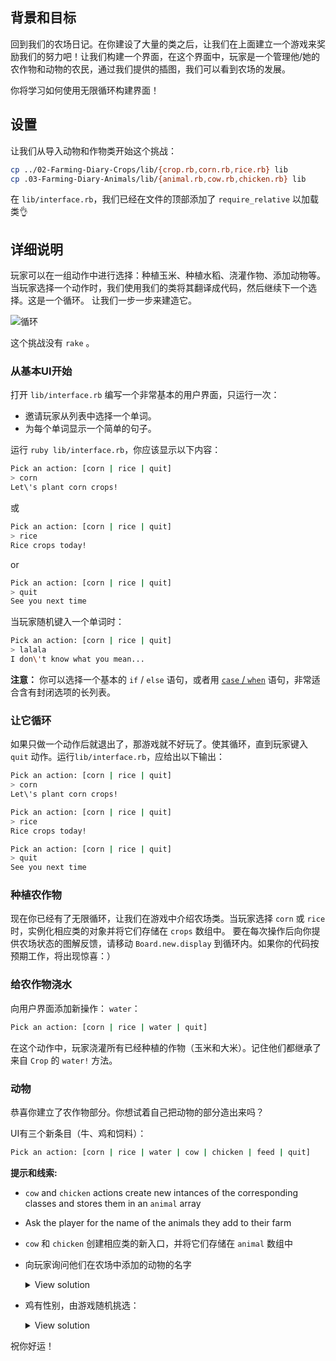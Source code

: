 ## 背景和目标

回到我们的农场日记。在你建设了大量的类之后，让我们在上面建立一个游戏来奖励我们的努力吧！让我们构建一个界面，在这个界面中，玩家是一个管理他/她的农作物和动物的农民，通过我们提供的插图，我们可以看到农场的发展。

你将学习如何使用无限循环构建界面！

## 设置

让我们从导入动物和作物类开始这个挑战：

```bash
cp ../02-Farming-Diary-Crops/lib/{crop.rb,corn.rb,rice.rb} lib
cp .03-Farming-Diary-Animals/lib/{animal.rb,cow.rb,chicken.rb} lib
```

在​​ `lib/interface.rb`，我们已经在文件的顶部添加了 `require_relative` 以加载类👌

## 详细说明

玩家可以在一组动作中进行选择：种植玉米、种植水稻、浇灌作物、添加动物等。
当玩家选择一个动作时，我们使用我们的类将其翻译成代码，然后继续下一个选择。这是一个循环。
让我们一步一步来建造它。

![循环](https://raw.githubusercontent.com/lewagon/fullstack-images/master/ruby/farming-diary/loop.svg?sanitize=true)


这个挑战没有 `rake` 。

### 从基本UI开始

打开​​ `lib/interface.rb` 编写一个非常基本的用户界面，只运行一次：
- 邀请玩家从列表中选择一个单词。
- 为每个单词显示一个简单的句子。

运行 `ruby lib/interface.rb`，你应该显示以下内容：

```bash
Pick an action: [corn | rice | quit]
> corn
Let\'s plant corn crops!
```

或

```bash
Pick an action: [corn | rice | quit]
> rice
Rice crops today!
```

or

```bash
Pick an action: [corn | rice | quit]
> quit
See you next time
```

当玩家随机键入一个单词时：

```bash
Pick an action: [corn | rice | quit]
> lalala
I don\'t know what you mean...
```

**注意：** 你可以选择一个基本的 `if` / `else` 语句，或者用 [`case` / `when`](https://ruby-doc.org/docs/keywords/1.9/Object.html#method-i-case) 语句，非常适合含有封闭选项的长列表。


### 让它循环
如果只做一个动作后就退出了，那游戏就不好玩了。使其循环，直到玩家键入 `quit` 动作。运行`lib/interface.rb`，应给出以下输出：

```bash
Pick an action: [corn | rice | quit]
> corn
Let\'s plant corn crops!

Pick an action: [corn | rice | quit]
> rice
Rice crops today!

Pick an action: [corn | rice | quit]
> quit
See you next time
```


### 种植农作物

现在你已经有了无限循环，让我们在游戏中介绍农场类。当玩家选择 `corn` 或 `rice` 时，实例化相应类的对象并将它们存储在 `crops` 数组中。
要在每次操作后向你提供农场状态的图解反馈，请移动 `Board.new.display` 到循环内。如果你的代码按预期工作，将出现惊喜：）

### 给农作物浇水

向用户界面添加新操作： `water`：

```bash
Pick an action: [corn | rice | water | quit]
```

在这个动作中，玩家浇灌所有已经种植的作物（玉米和大米）。记住他们都继承了来自 `Crop` 的 `water!` 方法。

### 动物

恭喜你建立了农作物部分。你想试着自己把动物的部分造出来吗？

UI有三个新条目（牛、鸡和饲料）：

```bash
Pick an action: [corn | rice | water | cow | chicken | feed | quit]
```

**提示和线索:**
- `cow` and `chicken` actions create new intances of the corresponding classes and stores them in an `animal` array
- Ask the player for the name of the animals they add to their farm

- `cow` 和 `chicken` 创建相应类的新入口，并将它们存储在 `animal` 数组中
- 向玩家询问他们在农场中添加的动物的名字
  <details>
    <summary markdown='span'>View solution</summary>

    ```bash
    when "cow"
      puts "Name the cow"
      print "> "
      name = gets.chomp
      Cow.new(name)
    ```
  </details>
- 鸡有性别，由游戏随机挑选：

  <details>
  <summary markdown='span'>View solution</summary>

  ```bash
  when "chicken"
    gender = ["female", "male"].sample
    puts "The chicken is a #{gender}"
    puts "Name the chicken"
    print "> "
    name = gets.chomp
    Chicken.new(name, gender)
  ```
  </details>

祝你好运！
